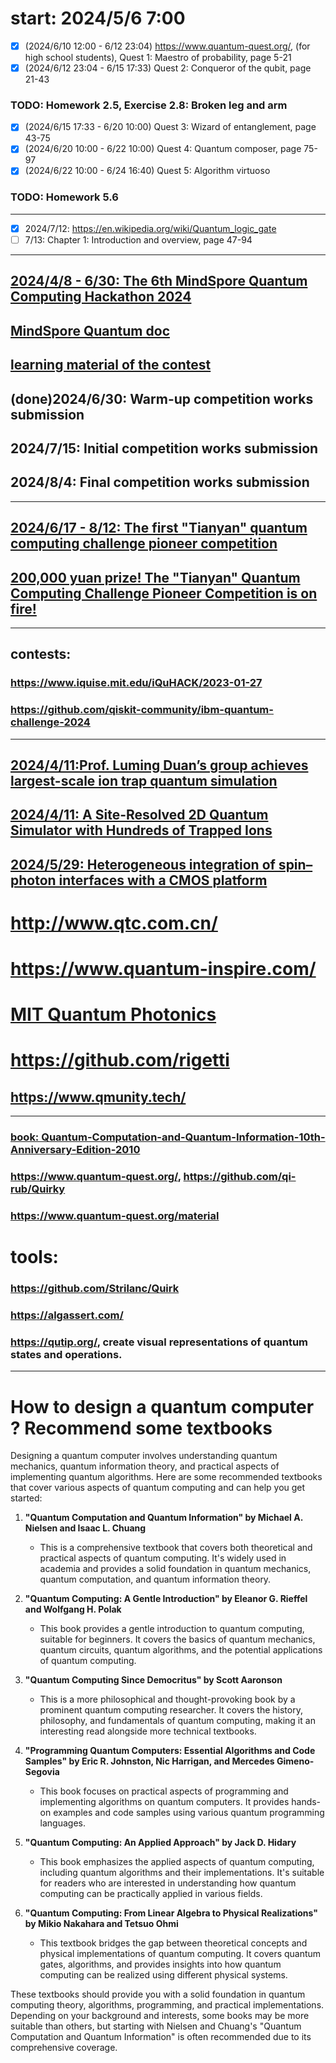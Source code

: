 # start: 2024/5/6 7:00

- [x] (2024/6/10 12:00 - 6/12 23:04)  https://www.quantum-quest.org/, (for high school students), Quest 1: Maestro of probability, page 5-21
- [x] (2024/6/12 23:04 - 6/15 17:33)  Quest 2: Conqueror of the qubit, page 21-43
### TODO: Homework 2.5, Exercise 2.8: Broken leg and arm 
- [x] (2024/6/15 17:33 - 6/20 10:00)  Quest 3: Wizard of entanglement, page 43-75
- [x] (2024/6/20 10:00 - 6/22 10:00)  Quest 4: Quantum composer, page 75-97
- [x] (2024/6/22 10:00 - 6/24 16:40)  Quest 5: Algorithm virtuoso
### TODO: Homework 5.6

---

- [x] 2024/7/12: https://en.wikipedia.org/wiki/Quantum_logic_gate
- [ ] 7/13: Chapter 1: Introduction and overview, page 47-94

---

## [2024/4/8 - 6/30: The 6th MindSpore Quantum Computing Hackathon 2024](https://competition.huaweicloud.com/information/1000042022/introduction)
## [MindSpore Quantum doc](https://www.mindspore.cn/mindquantum/docs/en/master/index.html)
## [learning material of the contest](https://competition.huaweicloud.com/information/1000042022/html9)
## (done)2024/6/30: Warm-up competition works submission
## 2024/7/15: Initial competition works submission
## 2024/8/4:  Final competition works submission

---

## [2024/6/17 - 8/12: The first "Tianyan" quantum computing challenge pioneer competition](https://qc.zdxlz.com/learn/#/megagame/Index?lang=zh)
## [200,000 yuan prize! The "Tianyan" Quantum Computing Challenge Pioneer Competition is on fire!](https://qc.zdxlz.com/news/articleDetail?id=1803956791635185666&title=0&lang=zh)


---

## contests:
### https://www.iquise.mit.edu/iQuHACK/2023-01-27
### https://github.com/qiskit-community/ibm-quantum-challenge-2024
---

## [2024/4/11: ​Prof. Luming Duan’s group achieves largest-scale ion trap quantum simulation](https://www.tsinghua.edu.cn/en/info/1399/13499.htm)
## [2024/4/11: A Site-Resolved 2D Quantum Simulator with Hundreds of Trapped Ions](https://arxiv.org/abs/2311.17163)
## [2024/5/29: Heterogeneous integration of spin–photon interfaces with a CMOS platform](https://www.nature.com/articles/s41586-024-07371-7)

# http://www.qtc.com.cn/
# https://www.quantum-inspire.com/
# [MIT Quantum Photonics](https://x.com/MitQpg)
# https://github.com/rigetti
## https://www.qmunity.tech/

---

### [book: Quantum-Computation-and-Quantum-Information-10th-Anniversary-Edition-2010](https://profmcruz.files.wordpress.com/2017/08/quantum-computation-and-quantum-information-nielsen-chuang.pdf)


### https://www.quantum-quest.org/, https://github.com/qi-rub/Quirky
### https://www.quantum-quest.org/material
# tools:
### https://github.com/Strilanc/Quirk
### https://algassert.com/
### https://qutip.org/,  create visual representations of quantum states and operations.

---
# How to design a quantum computer ? Recommend some textbooks
Designing a quantum computer involves understanding quantum mechanics, quantum information theory, and practical aspects of implementing quantum algorithms. Here are some recommended textbooks that cover various aspects of quantum computing and can help you get started:

1. **"Quantum Computation and Quantum Information" by Michael A. Nielsen and Isaac L. Chuang**
   - This is a comprehensive textbook that covers both theoretical and practical aspects of quantum computing. It's widely used in academia and provides a solid foundation in quantum mechanics, quantum computation, and quantum information theory.

2. **"Quantum Computing: A Gentle Introduction" by Eleanor G. Rieffel and Wolfgang H. Polak**
   - This book provides a gentle introduction to quantum computing, suitable for beginners. It covers the basics of quantum mechanics, quantum circuits, quantum algorithms, and the potential applications of quantum computing.

3. **"Quantum Computing Since Democritus" by Scott Aaronson**
   - This is a more philosophical and thought-provoking book by a prominent quantum computing researcher. It covers the history, philosophy, and fundamentals of quantum computing, making it an interesting read alongside more technical textbooks.

4. **"Programming Quantum Computers: Essential Algorithms and Code Samples" by Eric R. Johnston, Nic Harrigan, and Mercedes Gimeno-Segovia**
   - This book focuses on practical aspects of programming and implementing algorithms on quantum computers. It provides hands-on examples and code samples using various quantum programming languages.

5. **"Quantum Computing: An Applied Approach" by Jack D. Hidary**
   - This book emphasizes the applied aspects of quantum computing, including quantum algorithms and their implementations. It's suitable for readers who are interested in understanding how quantum computing can be practically applied in various fields.

6. **"Quantum Computing: From Linear Algebra to Physical Realizations" by Mikio Nakahara and Tetsuo Ohmi**
   - This textbook bridges the gap between theoretical concepts and physical implementations of quantum computing. It covers quantum gates, algorithms, and provides insights into how quantum computing can be realized using different physical systems.

These textbooks should provide you with a solid foundation in quantum computing theory, algorithms, programming, and practical implementations. Depending on your background and interests, some books may be more suitable than others, but starting with Nielsen and Chuang's "Quantum Computation and Quantum Information" is often recommended due to its comprehensive coverage.
